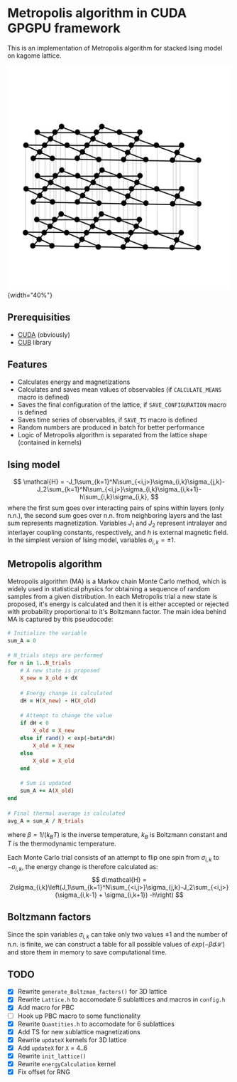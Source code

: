 # Metropolis algorithm in CUDA GPGPU framework 

This is an implementation of Metropolis algorithm for stacked Ising model on kagome lattice. 

![Fig. 1. Stacked kagome lattice](./kagome_layered.svg){width="40%"}

## Prerequisities 
 
- [CUDA](https://developer.nvidia.com/cuda-downloads) (obviously)
- [CUB](https://nvlabs.github.io/cub/) library

## Features
 
- Calculates energy and magnetizations
- Calculates and saves mean values of observables (if `CALCULATE_MEANS` macro is defined)
- Saves the final configuration of the lattice, if `SAVE_CONFIGURATION` macro is defined
- Saves time series of observables, if `SAVE_TS` macro is defined
- Random numbers are produced in batch for better performance
- Logic of Metropolis algorithm is separated from the lattice shape (contained in kernels)

## Ising model

$$
\mathcal{H} = -J_1\sum_{k=1}^N\sum_{<i,j>}\sigma_{i,k}\sigma_{j,k}-J_2\sum_{k=1}^N\sum_{<i,j>}\sigma_{i,k}\sigma_{i,k+1}-h\sum_{i,k}\sigma_{i,k},
$$
where the first sum goes over interacting pairs of spins within layers (only n.n.), the second sum goes over n.n. from neighboring layers and the last sum represents magnetization. Variables $J_1$ and $J_2$ represent intralayer and interlayer coupling constants, respectively, and $h$ is external magnetic field. In the simplest version of Ising model, variables $\sigma_{i,k}=\pm 1$.

## Metropolis algorithm

Metropolis algorithm (MA) is a Markov chain Monte Carlo method, which is widely used in statistical physics for obtaining a sequence of random samples from a given distribution. In each Metropolis trial a new state is proposed, it's energy is calculated and then it is either accepted or rejected with probability proportional to it's Boltzmann factor. The main idea behind MA is captured by this pseudocode:

```ruby
# Initialize the variable
sum_A = 0 

# N_trials steps are performed
for n in 1..N_trials
    # A new state is proposed
    X_new = X_old + dX
    
    # Energy change is calculated
    dH = H(X_new) - H(X_old)
    
    # Attempt to change the value
    if dH < 0
        X_old = X_new
    else if rand() < exp(-beta*dH)
        X_old = X_new
    else
        X_old = X_old
    end
    
    # Sum is updated
    sum_A += A(X_old)
end

# Final thermal average is calculated
avg_A = sum_A / N_trials
```

where $\beta = 1/(k_BT)$ is the inverse temperature, $k_B$ is Boltzmann constant and $T$ is the thermodynamic temperature.

Each Monte Carlo trial consists of an attempt to flip one spin from $\sigma_{i,k}$ to $-\sigma_{i,k}$, the energy change is therefore calculated as:
$$
d\mathcal{H} = 2\sigma_{i,k}\left(J_1\sum_{k=1}^N\sum_{<i,j>}\sigma_{j,k}-J_2\sum_{<i,j>}(\sigma_{i,k-1} + \sigma_{i,k+1}) -h\right)
$$

## Boltzmann factors

Since the spin variables $\sigma_{i,k}$ can take only two values $\pm 1$ and the number of n.n. is finite, we can construct a table for all possible values of $exp(-\beta d\mathcal{H})$ and store them in memory to save computational time. 

## TODO

- [x] Rewrite `generate_Boltzman_factors()` for 3D lattice
- [x] Rewrite `Lattice.h` to accomodate 6 sublattices and macros in `config.h`
- [x] Add macro for PBC
- [ ] Hook up PBC macro to some functionality
- [x] Rewrite `Quantities.h` to accomodate for 6 sublattices
- [x] Add TS for new sublattice magnetizations
- [x] Rewrite `updateX` kernels for 3D lattice
- [x] Add `updateX` for `X` = 4..6
- [x] Rewrite `init_lattice()`
- [x] Rewrite `energyCalculation` kernel
- [x] Fix offset for RNG
